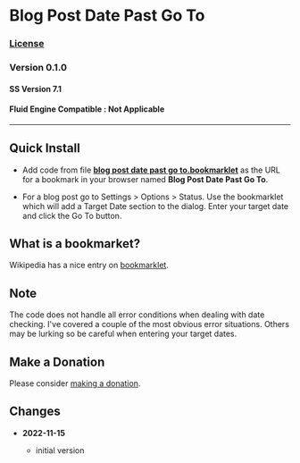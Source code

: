 # Blog Post Date Past Go To

### [License][1]
    
### Version 0.1.0

#### SS Version 7.1

#### Fluid Engine Compatible : Not Applicable

---

## Quick Install

* Add code from file **[blog post date past go to.bookmarklet][2]** as the URL
  for a bookmark in your browser named **Blog Post Date Past Go To**.
  
* For a blog post go to Settings > Options > Status. Use the bookmarklet which
  will add a Target Date section to the dialog. Enter your target date and click
  the Go To button.

## What is a bookmarket?

Wikipedia has a nice entry on [bookmarklet][3].

## Note

The code does not handle all error conditions when dealing with date checking.
I've covered a couple of the most obvious error situations. Others may be
lurking so be careful when entering your target dates.

## Make a Donation

Please consider [making a donation][4].

## Changes

<!-- * **2021-05-08**

  * added coverage for store product grid image hover
  * bumped version to v0.1d1
  -->
* **2022-11-15**

  * initial version

[1]: https://github.com/tomsWebConsulting/twcsl/blob/main/LICENSE.txt#L1
[2]: blog%20post%20date%20past%20go%20to.bookmarklet#L1
[3]: https://en.wikipedia.org/wiki/Bookmarklet
[4]: https://github.com/tomsWebConsulting/twcsl#make-a-donation
